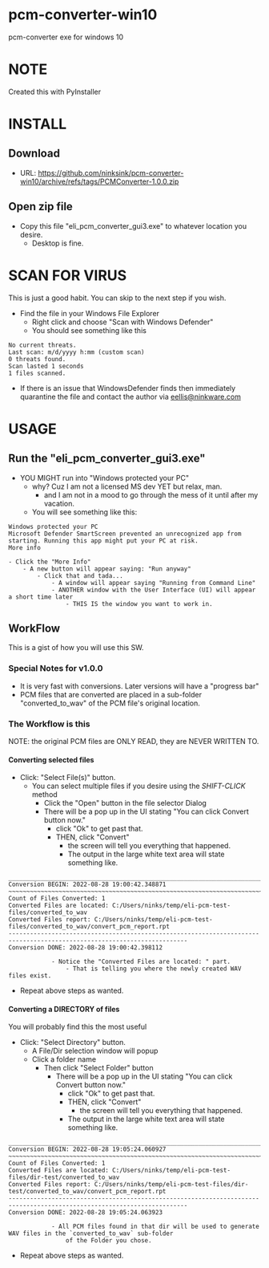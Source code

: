 # pcm-converter-win10
pcm-converter exe for windows 10

# NOTE
Created this with PyInstaller

# INSTALL
## Download
- URL: https://github.com/ninksink/pcm-converter-win10/archive/refs/tags/PCMConverter-1.0.0.zip

## Open zip file
- Copy this file "eli_pcm_converter_gui3.exe" to whatever location you desire.
    - Desktop is fine.

# SCAN FOR VIRUS
This is just a good habit.  You can skip to the next step if you wish.
- Find the file in your Windows File Explorer
    - Right click and choose "Scan with Windows Defender"
    - You should see something like this
```
No current threats.
Last scan: m/d/yyyy h:mm (custom scan)
0 threats found.
Scan lasted 1 seconds
1 files scanned.
```
- If there is an issue that WindowsDefender finds then immediately quarantine the file and contact the author
via eellis@ninkware.com

# USAGE
## Run the "eli_pcm_converter_gui3.exe"
- YOU MIGHT run into "Windows protected your PC"
    - why?  Cuz I am not a licensed MS dev YET but relax, man.
        - and I am not in a mood to go through the mess of it until after my vacation.
    - You will see something like this:
```
Windows protected your PC
Microsoft Defender SmartScreen prevented an unrecognized app from starting. Running this app might put your PC at risk.
More info
```
    - Click the "More Info"
        - A new button will appear saying: "Run anyway"
            - Click that and tada...
                - A window will appear saying "Running from Command Line"
                - ANOTHER window with the User Interface (UI) will appear a short time later
                    - THIS IS the window you want to work in.

## WorkFlow
This is a gist of how you will use this SW.

### Special Notes for v1.0.0
- It is very fast with conversions.  Later versions will have a "progress bar"
- PCM files that are converted are placed in a sub-folder "converted_to_wav" of the PCM file's original location.

### The Workflow is this
NOTE: the original PCM files are ONLY READ, they are NEVER WRITTEN TO.
#### Converting selected files
- Click: "Select File(s)" button.
    - You can select multiple files if you desire using the *SHIFT-CLICK* method
        - Click the "Open" button in the file selector Dialog
        - There will be a pop up in the UI stating "You can click Convert button now."
            - click "Ok" to get past that.
            - THEN, click "Convert"
                - the screen will tell you everything that happened.
                - The output in the large white text area will state something like.
```
________________________________________________________________________________________________________________________
Conversion BEGIN: 2022-08-28 19:00:42.348871
~~~~~~~~~~~~~~~~~~~~~~~~~~~~~~~~~~~~~~~~~~~~~~~~~~~~~~~~~~~~~~~~~~~~~~~~~~~~~~~~~~~~~~~~~~~~~~~~~~~~~~~~~~~~~~~~~~~~~~~~
Count of Files Converted: 1
Converted Files are located: C:/Users/ninks/temp/eli-pcm-test-files/converted_to_wav
Converted Files report: C:/Users/ninks/temp/eli-pcm-test-files/converted_to_wav/convert_pcm_report.rpt
------------------------------------------------------------------------------------------------------------------------
Conversion DONE: 2022-08-28 19:00:42.398112
```
                - Notice the "Converted Files are located: " part.
                    - That is telling you where the newly created WAV files exist.
- Repeat above steps as wanted.

#### Converting a DIRECTORY of files
You will probably find this the most useful
- Click: "Select Directory" button.
    - A File/Dir selection window will popup
    - Click a folder name
        - Then click "Select Folder" button
            - There will be a pop up in the UI stating "You can click Convert button now."
                - click "Ok" to get past that.
                - THEN, click "Convert"
                    - the screen will tell you everything that happened.
                - The output in the large white text area will state something like.
```
________________________________________________________________________________________________________________________
Conversion BEGIN: 2022-08-28 19:05:24.060927
~~~~~~~~~~~~~~~~~~~~~~~~~~~~~~~~~~~~~~~~~~~~~~~~~~~~~~~~~~~~~~~~~~~~~~~~~~~~~~~~~~~~~~~~~~~~~~~~~~~~~~~~~~~~~~~~~~~~~~~~
Count of Files Converted: 1
Converted Files are located: C:/Users/ninks/temp/eli-pcm-test-files/dir-test/converted_to_wav
Converted Files report: C:/Users/ninks/temp/eli-pcm-test-files/dir-test/converted_to_wav/convert_pcm_report.rpt
------------------------------------------------------------------------------------------------------------------------
Conversion DONE: 2022-08-28 19:05:24.063923
```
                - All PCM files found in that dir will be used to generate WAV files in the `converted_to_wav` sub-folder
                    of the Folder you chose.
- Repeat above steps as wanted.

